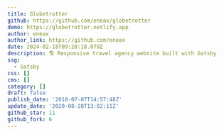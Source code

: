 ```yaml
---
title: Globetrotter
github: https://github.com/eneax/globetrotter
demo: https://globetrotter.netlify.app
author: eneax
author_link: https://github.com/eneax
date: 2024-02-18T09:28:18.079Z
description: 🌎 Responsive travel agency website built with Gatsby
ssg:
  - Gatsby
css: []
cms: []
category: []
draft: false
publish_date: '2018-07-07T14:57:48Z'
update_date: '2020-08-28T13:02:11Z'
github_star: 11
github_fork: 6
---
```


